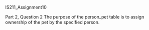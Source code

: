 IS211_Assignment10

Part 2, Question 2
The purpose of the person_pet table is to assign ownership of the pet by the specified person.
